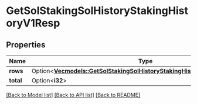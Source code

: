# GetSolStakingSolHistoryStakingHistoryV1Resp

## Properties

Name | Type | Description | Notes
------------ | ------------- | ------------- | -------------
**rows** | Option<[**Vec<models::GetSolStakingSolHistoryStakingHistoryV1RespRowsInner>**](GetSolStakingSolHistoryStakingHistoryV1Resp_rows_inner.md)> |  | [optional]
**total** | Option<**i32**> |  | [optional]

[[Back to Model list]](../README.md#documentation-for-models) [[Back to API list]](../README.md#documentation-for-api-endpoints) [[Back to README]](../README.md)


